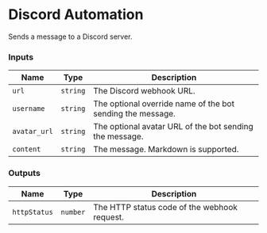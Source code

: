 # Discord Automation

Sends a message to a Discord server.

### Inputs

|Name|Type|Description|
|--|--|--|
|`url`|`string`|The Discord webhook URL.|
|`username`|`string`|The optional override name of the bot sending the message.|
|`avatar_url`|`string`|The optional avatar URL of the bot sending the message.|
|`content`|`string`|The message. Markdown is supported.|

### Outputs

|Name|Type|Description|
|--|--|--|
|`httpStatus`|`number`|The HTTP status code of the webhook request.|